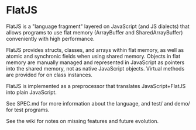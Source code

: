 # FlatJS

FlatJS is a "language fragment" layered on JavaScript (and JS dialects) that allows programs to use flat memory (ArrayBuffer and SharedArrayBuffer) conveniently with high performance.

FlatJS provides structs, classes, and arrays within flat memory, as well as atomic and synchronic fields when using shared memory.  Objects in flat memory are manually managed and represented in JavaScript as pointers into the shared memory, not as native JavaScript objects.  Virtual methods are provided for on class instances.

FlatJS is implemented as a preprocessor that translates JavaScript+FlatJS into plain JavaScript.

See SPEC.md for more information about the language, and test/ and demo/ for test programs.

See the wiki for notes on missing features and future evolution.

